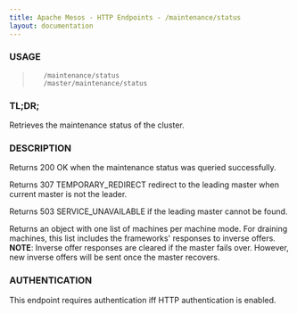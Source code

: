 ```yaml
---
title: Apache Mesos - HTTP Endpoints - /maintenance/status
layout: documentation
---
```

<!--- This is an automatically generated file. DO NOT EDIT! --->

### USAGE ###
>        /maintenance/status
>        /master/maintenance/status

### TL;DR; ###
Retrieves the maintenance status of the cluster.

### DESCRIPTION ###
Returns 200 OK when the maintenance status was queried successfully.

Returns 307 TEMPORARY_REDIRECT redirect to the leading master when
current master is not the leader.

Returns 503 SERVICE_UNAVAILABLE if the leading master cannot be
found.

Returns an object with one list of machines per machine mode.
For draining machines, this list includes the frameworks' responses
to inverse offers.
**NOTE**:
Inverse offer responses are cleared if the master fails over.
However, new inverse offers will be sent once the master recovers.


### AUTHENTICATION ###
This endpoint requires authentication iff HTTP authentication is
enabled.